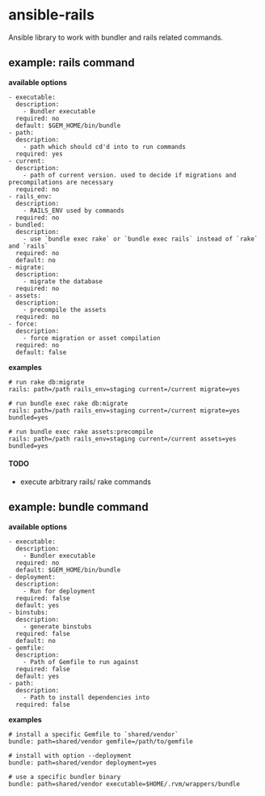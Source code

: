# ansible-rails

Ansible library to work with bundler and rails related commands.

## example: rails command

**available options**

    - executable:
      description:
        - Bundler executable
      required: no
      default: $GEM_HOME/bin/bundle
    - path:
      description:
        - path which should cd'd into to run commands
      required: yes
    - current:
      description:
        - path of current version. used to decide if migrations and precompilations are necessary
      required: no
    - rails_env:
      description:
        - RAILS_ENV used by commands
      required: no
    - bundled:
      description:
        - use `bundle exec rake` or `bundle exec rails` instead of `rake` and `rails`
      required: no
      default: no
    - migrate:
      description:
        - migrate the database
      required: no
    - assets:
      description:
        - precompile the assets
      required: no
    - force:
      description:
        - force migration or asset compilation
      required: no
      default: false

**examples**


    # run rake db:migrate
    rails: path=/path rails_env=staging current=/current migrate=yes

    # run bundle exec rake db:migrate
    rails: path=/path rails_env=staging current=/current migrate=yes bundled=yes

    # run bundle exec rake assets:precompile
    rails: path=/path rails_env=staging current=/current assets=yes bundled=yes

#### TODO

  - execute arbitrary rails/ rake commands

## example: bundle command

**available options**

    - executable:
      description:
        - Bundler executable
      required: no
      default: $GEM_HOME/bin/bundle
    - deployment:
      description:
        - Run for deployment
      required: false
      default: yes
    - binstubs:
      description:
        - generate binstubs
      required: false
      default: no
    - gemfile:
      description:
        - Path of Gemfile to run against
      required: false
      default: yes
    - path:
      description:
        - Path to install dependencies into
      required: false

**examples**

    # install a specific Gemfile to `shared/vendor`
    bundle: path=shared/vendor gemfile=/path/to/gemfile

    # install with option --deployment
    bundle: path=shared/vendor deployment=yes

    # use a specific bundler binary
    bundle: path=shared/vendor executable=$HOME/.rvm/wrappers/bundle
